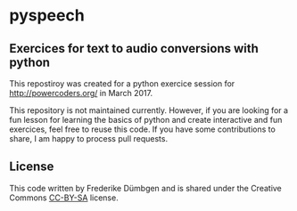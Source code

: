 # pyspeech 

## Exercices for text to audio conversions with python

This repostiroy was created for a python exercice session for http://powercoders.org/ in March 2017. 

This repository is not maintained currently. However, if you are looking for a fun lesson for learning the basics of python and create interactive and fun exercices, feel free to reuse this code. If you have some contributions to share, I am happy to process pull requests. 

## License 

This code written by Frederike Dümbgen and is shared under the Creative Commons
[CC-BY-SA](https://creativecommons.org/licenses/by-sa/2.0/) 
license.
